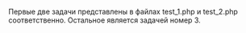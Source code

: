 Первые две задачи представлены в файлах test_1.php и test_2.php соответственно.
Остальное является задачей номер 3.
